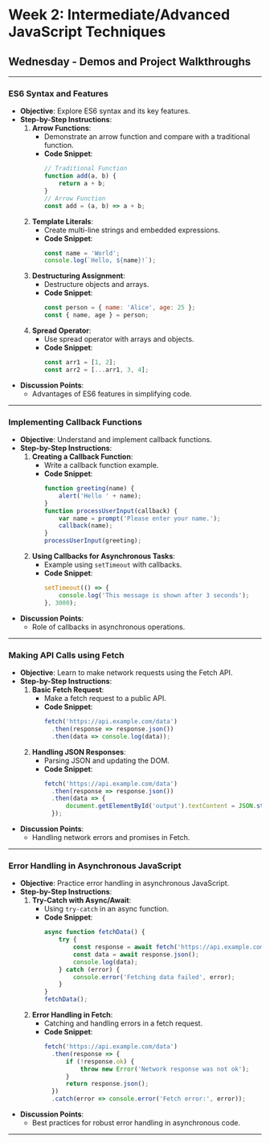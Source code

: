# Week 2: Intermediate/Advanced JavaScript Techniques

## Wednesday - Demos and Project Walkthroughs

---

### ES6 Syntax and Features
- **Objective**: Explore ES6 syntax and its key features.
- **Step-by-Step Instructions**:
  1. **Arrow Functions**:
     - Demonstrate an arrow function and compare with a traditional function.
     - **Code Snippet**:
       ```javascript
       // Traditional Function
       function add(a, b) {
           return a + b;
       }
       // Arrow Function
       const add = (a, b) => a + b;
       ```
  2. **Template Literals**:
     - Create multi-line strings and embedded expressions.
     - **Code Snippet**:
       ```javascript
       const name = 'World';
       console.log(`Hello, ${name}!`);
       ```
  3. **Destructuring Assignment**:
     - Destructure objects and arrays.
     - **Code Snippet**:
       ```javascript
       const person = { name: 'Alice', age: 25 };
       const { name, age } = person;
       ```
  4. **Spread Operator**:
     - Use spread operator with arrays and objects.
     - **Code Snippet**:
       ```javascript
       const arr1 = [1, 2];
       const arr2 = [...arr1, 3, 4];
       ```
- **Discussion Points**:
  - Advantages of ES6 features in simplifying code.

---

### Implementing Callback Functions
- **Objective**: Understand and implement callback functions.
- **Step-by-Step Instructions**:
  1. **Creating a Callback Function**:
     - Write a callback function example.
     - **Code Snippet**:
       ```javascript
       function greeting(name) {
           alert('Hello ' + name);
       }
       function processUserInput(callback) {
           var name = prompt('Please enter your name.');
           callback(name);
       }
       processUserInput(greeting);
       ```
  2. **Using Callbacks for Asynchronous Tasks**:
     - Example using `setTimeout` with callbacks.
     - **Code Snippet**:
       ```javascript
       setTimeout(() => {
           console.log('This message is shown after 3 seconds');
       }, 3000);
       ```
- **Discussion Points**:
  - Role of callbacks in asynchronous operations.

---

### Making API Calls using Fetch
- **Objective**: Learn to make network requests using the Fetch API.
- **Step-by-Step Instructions**:
  1. **Basic Fetch Request**:
     - Make a fetch request to a public API.
     - **Code Snippet**:
       ```javascript
       fetch('https://api.example.com/data')
         .then(response => response.json())
         .then(data => console.log(data));
       ```
  2. **Handling JSON Responses**:
     - Parsing JSON and updating the DOM.
     - **Code Snippet**:
       ```javascript
       fetch('https://api.example.com/data')
         .then(response => response.json())
         .then(data => {
             document.getElementById('output').textContent = JSON.stringify(data);
         });
       ```
- **Discussion Points**:
  - Handling network errors and promises in Fetch.

---

### Error Handling in Asynchronous JavaScript
- **Objective**: Practice error handling in asynchronous JavaScript.
- **Step-by-Step Instructions**:
  1. **Try-Catch with Async/Await**:
     - Using `try-catch` in an async function.
     - **Code Snippet**:
       ```javascript
       async function fetchData() {
           try {
               const response = await fetch('https://api.example.com/data');
               const data = await response.json();
               console.log(data);
           } catch (error) {
               console.error('Fetching data failed', error);
           }
       }
       fetchData();
       ```
  2. **Error Handling in Fetch**:
     - Catching and handling errors in a fetch request.
     - **Code Snippet**:
       ```javascript
       fetch('https://api.example.com/data')
         .then(response => {
             if (!response.ok) {
                 throw new Error('Network response was not ok');
             }
             return response.json();
         })
         .catch(error => console.error('Fetch error:', error));
       ```
- **Discussion Points**:
  - Best practices for robust error handling in asynchronous code.

---

